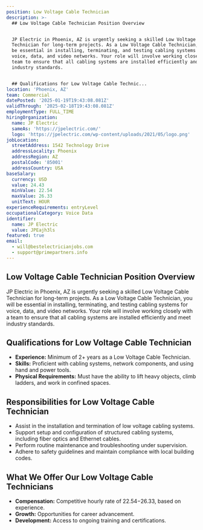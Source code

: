```yaml
---
position: Low Voltage Cable Technician
description: >-
  ## Low Voltage Cable Technician Position Overview


  JP Electric in Phoenix, AZ is urgently seeking a skilled Low Voltage Cable
  Technician for long-term projects. As a Low Voltage Cable Technician, you will
  be essential in installing, terminating, and testing cabling systems for
  voice, data, and video networks. Your role will involve working closely with a
  team to ensure that all cabling systems are installed efficiently and meet
  industry standards.


  ## Qualifications for Low Voltage Cable Technic...
location: 'Phoenix, AZ'
team: Commercial
datePosted: '2025-01-19T19:43:08.081Z'
validThrough: '2025-02-18T19:43:08.081Z'
employmentType: FULL_TIME
hiringOrganization:
  name: JP Electric
  sameAs: 'https://jpelectric.com/'
  logo: 'https://jpelectric.com/wp-content/uploads/2021/05/logo.png'
jobLocation:
  streetAddress: 1542 Technology Drive
  addressLocality: Phoenix
  addressRegion: AZ
  postalCode: '85001'
  addressCountry: USA
baseSalary:
  currency: USD
  value: 24.43
  minValue: 22.54
  maxValue: 26.33
  unitText: HOUR
experienceRequirements: entryLevel
occupationalCategory: Voice Data
identifier:
  name: JP Electric
  value: JPEajh3ls
featured: true
email:
  - will@bestelectricianjobs.com
  - support@primepartners.info
---
```




## Low Voltage Cable Technician Position Overview

JP Electric in Phoenix, AZ is urgently seeking a skilled Low Voltage Cable Technician for long-term projects. As a Low Voltage Cable Technician, you will be essential in installing, terminating, and testing cabling systems for voice, data, and video networks. Your role will involve working closely with a team to ensure that all cabling systems are installed efficiently and meet industry standards.

## Qualifications for Low Voltage Cable Technician

- **Experience:** Minimum of 2+ years as a Low Voltage Cable Technician.
- **Skills:** Proficient with cabling systems, network components, and using hand and power tools. 
- **Physical Requirements:** Must have the ability to lift heavy objects, climb ladders, and work in confined spaces.

## Responsibilities for Low Voltage Cable Technician

- Assist in the installation and termination of low voltage cabling systems.
- Support setup and configuration of structured cabling systems, including fiber optics and Ethernet cables.
- Perform routine maintenance and troubleshooting under supervision.
- Adhere to safety guidelines and maintain compliance with local building codes.

## What We Offer Our Low Voltage Cable Technicians

- **Compensation:** Competitive hourly rate of $22.54-$26.33, based on experience.
- **Growth:** Opportunities for career advancement.
- **Development:** Access to ongoing training and certifications.